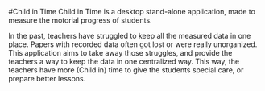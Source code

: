 #Child in Time
Child in Time is a desktop stand-alone application, made to measure the
motorial progress of students.

In the past, teachers have struggled to keep all the measured data in one
place. Papers with recorded data often got lost or were really unorganized.
This application aims to take away those struggles, and provide the teachers a
way to keep the data in one centralized way. This way, the teachers have more
(Child in) time to give the students special care, or prepare better lessons.
